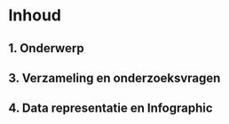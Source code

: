 # Inhoud

##  1. Onderwerp

##  3. Verzameling en onderzoeksvragen

##  4. Data representatie en Infographic

